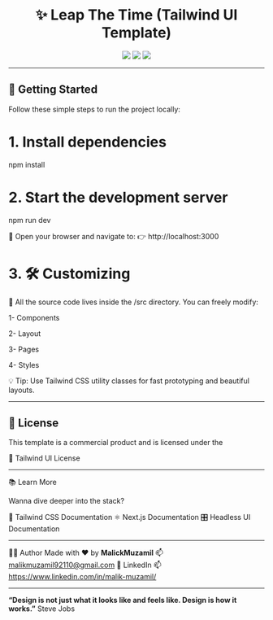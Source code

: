 <h1 align="center">✨ Leap The Time (Tailwind UI Template)</h1>

<p align="center">
  <img src="https://img.shields.io/badge/Built%20With-Next.js%20%26%20Tailwind-blueviolet?style=for-the-badge" />
  <img src="https://img.shields.io/badge/Responsive-Yes-brightgreen?style=for-the-badge" />
  <img src="https://img.shields.io/badge/License-Tailwind%20UI%20License-orange?style=for-the-badge" />
</p>

---

## 🚀 Getting Started

Follow these simple steps to run the project locally:

# 1. Install dependencies
npm install

# 2. Start the development server
npm run dev

🔗 Open your browser and navigate to:
👉 http://localhost:3000

# 3. 🛠️ Customizing

🎨 All the source code lives inside the /src directory. You can freely modify:

 1- Components
 
 2- Layout
 
 3- Pages
 
 4- Styles

💡 Tip: Use Tailwind CSS utility classes for fast prototyping and beautiful layouts.

---

## 📄 License

This template is a commercial product and is licensed under the

🔗 Tailwind UI License

---

📚 Learn More

Wanna dive deeper into the stack?

  🧩 Tailwind CSS Documentation
  ⚛️ Next.js Documentation
  🎛️ Headless UI Documentation

---

🧑‍💻 Author
Made with ❤️ by **MalickMuzamil**
📫 malikmuzamil92110@gmail.com
🔗 LinkedIn
📫 https://www.linkedin.com/in/malik-muzamil/

---

**“Design is not just what it looks like and feels like. Design is how it works.”** Steve Jobs
